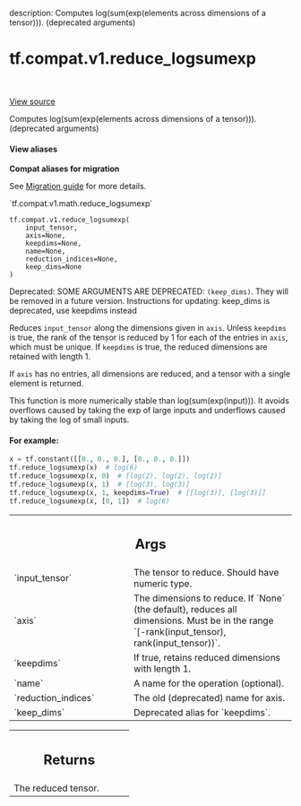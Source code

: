 description: Computes log(sum(exp(elements across dimensions of a tensor))). (deprecated arguments)

<div itemscope itemtype="http://developers.google.com/ReferenceObject">
<meta itemprop="name" content="tf.compat.v1.reduce_logsumexp" />
<meta itemprop="path" content="Stable" />
</div>

# tf.compat.v1.reduce_logsumexp

<!-- Insert buttons and diff -->

<table class="tfo-notebook-buttons tfo-api nocontent" align="left">

</table>

<a target="_blank" class="external" href="/code/stable/tensorflow/python/ops/math_ops.py">View source</a>



Computes log(sum(exp(elements across dimensions of a tensor))). (deprecated arguments)

<section class="expandable">
  <h4 class="showalways">View aliases</h4>
  <p>
<b>Compat aliases for migration</b>
<p>See
<a href="https://www.tensorflow.org/guide/migrate">Migration guide</a> for
more details.</p>
<p>`tf.compat.v1.math.reduce_logsumexp`</p>
</p>
</section>

<pre class="devsite-click-to-copy prettyprint lang-py tfo-signature-link">
<code>tf.compat.v1.reduce_logsumexp(
    input_tensor,
    axis=None,
    keepdims=None,
    name=None,
    reduction_indices=None,
    keep_dims=None
)
</code></pre>



<!-- Placeholder for "Used in" -->

Deprecated: SOME ARGUMENTS ARE DEPRECATED: `(keep_dims)`. They will be removed in a future version.
Instructions for updating:
keep_dims is deprecated, use keepdims instead

Reduces `input_tensor` along the dimensions given in `axis`.
Unless `keepdims` is true, the rank of the tensor is reduced by 1 for each
of the entries in `axis`, which must be unique. If `keepdims` is true, the
reduced dimensions are retained with length 1.

If `axis` has no entries, all dimensions are reduced, and a
tensor with a single element is returned.

This function is more numerically stable than log(sum(exp(input))). It avoids
overflows caused by taking the exp of large inputs and underflows caused by
taking the log of small inputs.

#### For example:



```python
x = tf.constant([[0., 0., 0.], [0., 0., 0.]])
tf.reduce_logsumexp(x)  # log(6)
tf.reduce_logsumexp(x, 0)  # [log(2), log(2), log(2)]
tf.reduce_logsumexp(x, 1)  # [log(3), log(3)]
tf.reduce_logsumexp(x, 1, keepdims=True)  # [[log(3)], [log(3)]]
tf.reduce_logsumexp(x, [0, 1])  # log(6)
```

<!-- Tabular view -->
 <table class="responsive fixed orange">
<colgroup><col width="214px"><col></colgroup>
<tr><th colspan="2"><h2 class="add-link">Args</h2></th></tr>

<tr>
<td>
`input_tensor`
</td>
<td>
The tensor to reduce. Should have numeric type.
</td>
</tr><tr>
<td>
`axis`
</td>
<td>
The dimensions to reduce. If `None` (the default), reduces all
dimensions. Must be in the range `[-rank(input_tensor),
rank(input_tensor))`.
</td>
</tr><tr>
<td>
`keepdims`
</td>
<td>
If true, retains reduced dimensions with length 1.
</td>
</tr><tr>
<td>
`name`
</td>
<td>
A name for the operation (optional).
</td>
</tr><tr>
<td>
`reduction_indices`
</td>
<td>
The old (deprecated) name for axis.
</td>
</tr><tr>
<td>
`keep_dims`
</td>
<td>
Deprecated alias for `keepdims`.
</td>
</tr>
</table>



<!-- Tabular view -->
 <table class="responsive fixed orange">
<colgroup><col width="214px"><col></colgroup>
<tr><th colspan="2"><h2 class="add-link">Returns</h2></th></tr>
<tr class="alt">
<td colspan="2">
The reduced tensor.
</td>
</tr>

</table>

